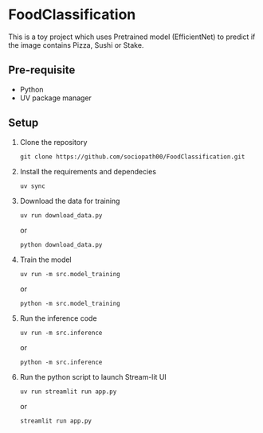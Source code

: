 # FoodClassification

This is a toy project which uses Pretrained model (EfficientNet) to predict if the image contains Pizza, Sushi or Stake. 

## Pre-requisite

- Python 
- UV package manager

## Setup

1. Clone the repository

    `git clone https://github.com/sociopath00/FoodClassification.git`

2. Install the requirements and dependecies

    `uv sync`

3. Download the data for training
    
    `uv run download_data.py` 
    
    or 
    
    `python download_data.py`

4. Train the model

    `uv run -m src.model_training`

    or

    `python -m src.model_training`

5. Run the inference code

    `uv run -m src.inference`

    or

    `python -m src.inference`

4. Run the python script to launch Stream-lit UI

    `uv run streamlit run app.py`

    or

    `streamlit run app.py`




